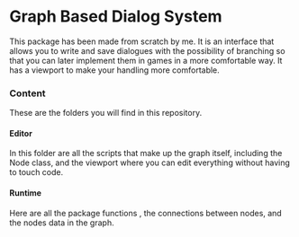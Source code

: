 # Graph Based Dialog System

This package has been made from scratch by me. It is an interface that allows you to write and save dialogues with the possibility of branching so that you can later implement them in games in a more comfortable way. It has a viewport to make your handling more comfortable.

### Content
These are the folders you will find in this repository.

####  Editor
In this folder are all the scripts that make up the graph itself, including the Node class, and the viewport where you can edit everything without having to touch code.

#### Runtime
Here are all the package functions , the connections between nodes, and the nodes data in the graph.